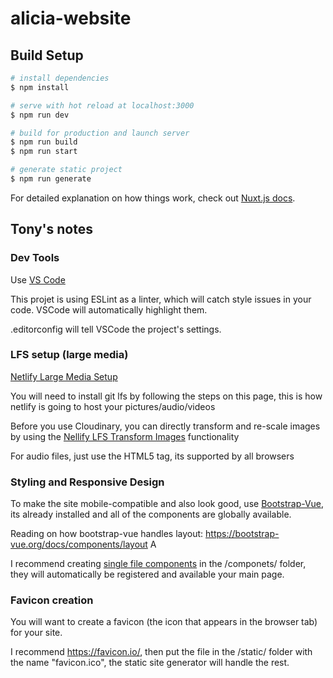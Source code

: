 # alicia-website

## Build Setup

```bash
# install dependencies
$ npm install

# serve with hot reload at localhost:3000
$ npm run dev

# build for production and launch server
$ npm run build
$ npm run start

# generate static project
$ npm run generate
```

For detailed explanation on how things work, check out [Nuxt.js docs](https://nuxtjs.org).



## Tony's notes

### Dev Tools
Use [VS Code](https://code.visualstudio.com/download)

This projet is using ESLint as a linter, which will catch style issues in your code. VSCode will automatically highlight them.

.editorconfig will tell VSCode the project's settings.

### LFS setup (large media)

[Netlify Large Media Setup](https://docs.netlify.com/large-media/setup/)

You will need to install git lfs by following the steps on this page, this is how netlify is going to host your pictures/audio/videos

Before you use Cloudinary, you can directly transform and re-scale images by using the [Nellify LFS Transform Images](https://docs.netlify.com/large-media/transform-images/) functionality

For audio files, just use the [<audio></audio>](https://developer.mozilla.org/en-US/docs/Web/HTML/Element/audio) HTML5 tag, its supported by all browsers

### Styling and Responsive Design

To make the site mobile-compatible and also look good, use [Bootstrap-Vue](https://bootstrap-vue.org/docs/components), its already installed and all of the components are globally available.

Reading on how bootstrap-vue handles layout: https://bootstrap-vue.org/docs/components/layout
A

I recommend creating [single file components](https://vuejs.org/v2/guide/single-file-components.html) in the /componets/ folder, they will automatically be registered and available your main page.

### Favicon creation

You will want to create a favicon (the icon that appears in the browser tab) for your site.

I recommend https://favicon.io/, then put the file in the /static/ folder with the name "favicon.ico", the static site generator will handle the rest.